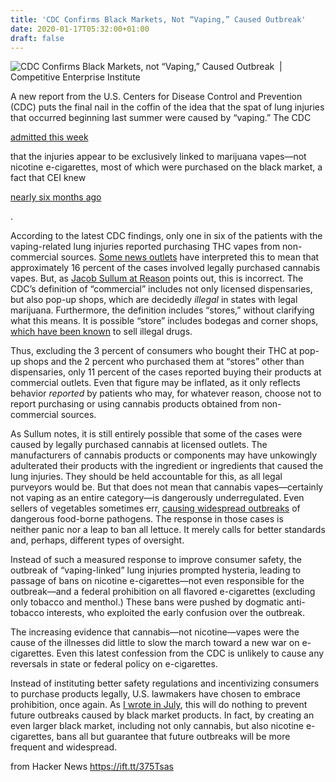 ```yaml
---
title: 'CDC Confirms Black Markets, Not “Vaping,” Caused Outbreak'
date: 2020-01-17T05:32:00+01:00
draft: false
---
```


![](https://cei.org/sites/default/files/Man%20vaping%20GettyImages-584870896.jpg "CDC Confirms Black Markets, not “Vaping,” Caused Outbreak  | Competitive Enterprise Institute")  

A new report from the U.S. Centers for Disease Control and Prevention (CDC) puts the final nail in the coffin of the idea that the spat of lung injuries that occurred beginning last summer were caused by “vaping.” The CDC

[admitted this week](https://www.cdc.gov/mmwr/volumes/69/wr/mm6902e2.htm?s_cid=mm6902e2_w)

that the injuries appear to be exclusively linked to marijuana vapes—not nicotine e-cigarettes, most of which were purchased on the black market, a fact that CEI knew

[nearly six months ago](https://cei.org/blog/if-you-vape-illicit-street-drugs-it-may-kill-you-duh)

. 

According to the latest CDC findings, only one in six of the patients with the vaping-related lung injuries reported purchasing THC vapes from non-commercial sources. [Some news outlets](https://www.usatoday.com/story/news/nation/2020/01/14/vaping-cdc-warning-includes-products-more-legal-marijuana-vendors/4466681002/) have interpreted this to mean that approximately 16 percent of the cases involved legally purchased cannabis vapes. But, as [Jacob Sullum at Reason](https://reason.com/2020/01/15/new-cdc-report-highlights-the-risks-of-black-market-thc-vapes/?utm_medium=email) points out, this is incorrect. The CDC’s definition of “commercial” includes not only licensed dispensaries, but also pop-up shops, which are decidedly _illegal_ in states with legal marijuana. Furthermore, the definition includes “stores,” without clarifying what this means. It is possible “store” includes bodegas and corner shops, [which have been known](https://www.nytimes.com/2016/07/14/nyregion/k2-overdoses-brooklyn-police-raids.html) to sell illegal drugs.

Thus, excluding the 3 percent of consumers who bought their THC at pop-up shops and the 2 percent who purchased them at “stores” other than dispensaries, only 11 percent of the cases reported buying their products at commercial outlets. Even that figure may be inflated, as it only reflects behavior _reported_ by patients who may, for whatever reason, choose not to report purchasing or using cannabis products obtained from non-commercial sources.

As Sullum notes, it is still entirely possible that some of the cases were caused by legally purchased cannabis at licensed outlets. The manufacturers of cannabis products or components may have unkowingly adulterated their products with the ingredient or ingredients that caused the lung injuries. They should be held accountable for this, as all legal purveyors would be. But that does not mean that cannabis vapes—certainly not vaping as an entire category—is dangerously underregulated. Even sellers of vegetables sometimes err, [causing widespread outbreaks](https://www.cdc.gov/ecoli/2019/o157h7-11-19/index.html) of dangerous food-borne pathogens. The response in those cases is neither panic nor a leap to ban all lettuce. It merely calls for better standards and, perhaps, different types of oversight.

Instead of such a measured response to improve consumer safety, the outbreak of “vaping-linked” lung injuries prompted hysteria, leading to passage of bans on nicotine e-cigarettes—not even responsible for the outbreak—and a federal prohibition on all flavored e-cigarettes (excluding only tobacco and menthol.) These bans were pushed by dogmatic anti-tobacco interests, who exploited the early confusion over the outbreak.

The increasing evidence that cannabis—not nicotine—vapes were the cause of the illnesses did little to slow the march toward a new war on e-cigarettes. Even this latest confession from the CDC is unlikely to cause any reversals in state or federal policy on e-cigarettes.

Instead of instituting better safety regulations and incentivizing consumers to purchase products legally, U.S. lawmakers have chosen to embrace prohibition, once again. As [I wrote in July](https://cei.org/blog/if-you-vape-illicit-street-drugs-it-may-kill-you-duh), this will do nothing to prevent future outbreaks caused by black market products. In fact, by creating an even larger black market, including not only cannabis, but also nicotine e-cigarettes, bans all but guarantee that future outbreaks will be more frequent and widespread.

  
  
from Hacker News https://ift.tt/375Tsas